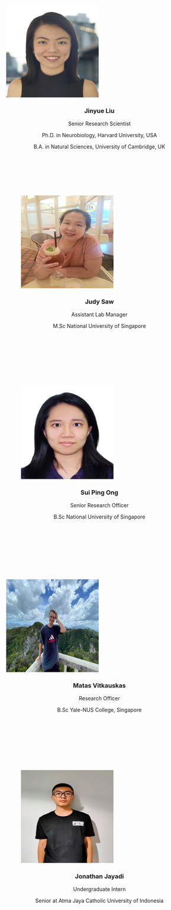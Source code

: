 <meta name="viewport" content="width=device-width, initial-scale=1.0">
<link href="//maxcdn.bootstrapcdn.com/bootstrap/4.1.1/css/bootstrap.min.css" rel="stylesheet" id="bootstrap-css">
<script src="//maxcdn.bootstrapcdn.com/bootstrap/4.1.1/js/bootstrap.min.js"></script>
<script src="//cdnjs.cloudflare.com/ajax/libs/jquery/3.2.1/jquery.min.js"></script>
<link rel="stylesheet" href="https://stackpath.bootstrapcdn.com/font-awesome/4.7.0/css/font-awesome.min.css">
<link rel="stylesheet" type="text/css" href="css/main.css">
 
 <!--text and image-->
 <div class="container">
    <!--List of teammates-->
    <div class="row" style="margin:20px 0;">
      <!--Jinyue-->
      <li class="col-12 col-md-6 col-lg-4" style="list-style-type: none">
          <div class="cnt-block equal-hight" style="height: 500px;">
            <figure style="margin:auto;">
            <!--img-->
            <img src="resources/Liu Jinyue.jpg" style="width:250px;height:250px;class="img-responsive" alt="">
            </figure>
            <h3 style="text-align:center">Jinyue Liu</h3>
            <p style="text-align:center">Senior Research Scientist</p>
            <p style="text-align:center">Ph.D. in Neurobiology, Harvard University, USA </p>
            <p style="text-align:center">B.A. in Natural Sciences, University of Cambridge, UK </p>
          </div>
      </li>
       <!--Judy-->
      <li class="col-12 col-md-6 col-lg-4" style="list-style-type: none">
          <div class="cnt-block equal-hight" style="height: 500px;">
            <figure>
            <!--img-->
            <img src="resources/judy photo.jfif" style="width:250px;height:250px;class="img-responsive" alt="">
            </figure>
            <h3 style="text-align:center">Judy Saw</h3>
            <p style="text-align:center">Assistant Lab Manager</p>
            <p style="text-align:center">M.Sc National University of Singapore</p>
            <p style="text-align:center"> </p>
        </div>
      </li>
       <!--Sui Ping-->
      <li class="col-12 col-md-6 col-lg-4" style="list-style-type: none">
          <div class="cnt-block equal-hight" style="height: 500px;">
            <figure>
            <!--img-->
            <img src="resources/Ong Sui Ping.jpg" style="width:250px;height:250px;class="img-responsive" alt="">
            </figure>
            <h3 style="text-align:center">Sui Ping Ong</h3>
            <p style="text-align:center">Senior Research Officer</p>
            <p style="text-align:center">B.Sc National University of Singapore</p>
          </div>
      </li>
    <div>
    <div class="row" style="margin:20px 0;">
       <!--Matas-->
      <li class="col-12 col-md-6 col-lg-4" style="list-style-type: none">
          <div class="cnt-block equal-hight" style="height: 500px;">
            <figure style="margin:auto;">
            <!--img-->
            <img src="resources/matas_photo.jpeg" style="width:250px;height:250px;class="img-responsive" alt="">
            </figure>
            <h3 style="text-align:center">Matas Vitkauskas</h3>
            <p style="text-align:center">Research Officer</p>
            <p style="text-align:center">B.Sc Yale-NUS College, Singapore</p>
          </div>
      </li>
       <!--Jonathan-->
      <li class="col-12 col-md-6 col-lg-4" style="list-style-type: none">
          <div class="cnt-block equal-hight" style="height: 500px;">
            <figure>
            <!--img-->
            <img src="resources/jonathan_photo.jfif" style="width:250px;height:250px;class="img-responsive" alt="">
            </figure>
            <h3 style="text-align:center">Jonathan Jayadi</h3>
            <p style="text-align:center">Undergraduate Intern</p>
            <p style="text-align:center">Senior at Atma Jaya Catholic University of Indonesia</p>
          </div>
      </li>
    <div>
  </div>
